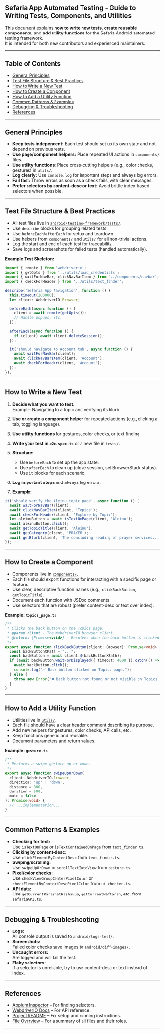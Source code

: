 ## Sefaria App Automated Testing - Guide to Writing Tests, Components, and Utilities

This document explains **how to write new tests**, **create reusable components**, and **add utility functions** for the Sefaria Android automated testing framework.  
It is intended for both new contributors and experienced maintainers.

---

## Table of Contents

- [General Principles](#general-principles)
- [Test File Structure & Best Practices](#test-file-structure--best-practices)
- [How to Write a New Test](#how-to-write-a-new-test)
- [How to Create a Component](#how-to-create-a-component)
- [How to Add a Utility Function](#how-to-add-a-utility-function)
- [Common Patterns & Examples](#common-patterns--examples)
- [Debugging & Troubleshooting](#debugging--troubleshooting)
- [References](#references)

---

## General Principles

- **Keep tests independent:** Each test should set up its own state and not depend on previous tests.
- **Use page/component helpers:** Place repeated UI actions in `components/` files.
- **Use utility functions:** Place cross-cutting helpers (e.g., color checks, gestures) in `utils/`.
- **Log clearly:** Use `console.log` for important steps and always log errors.
- **Fail fast:** Throw errors as soon as a check fails, with clear messages.
- **Prefer selectors by content-desc or text:** Avoid brittle index-based selectors when possible.

---

## Test File Structure & Best Practices

- All test files live in [`android/testing-framework/tests/`](./tests/).
- Use `describe` blocks for grouping related tests.
- Use `beforeEach`/`afterEach` for setup and teardown.
- Use helpers from `components/` and `utils/` for all non-trivial actions.
- Log the start and end of each test for traceability.
- Save logs and screenshots for failed tests (handled automatically).

**Example Test Skeleton:**

```typescript
import { remote } from 'webdriverio';
import { getOpts } from '../utils/load_credentials';
import { waitForNavBar, clickNavBarItem } from '../components/navbar';
import { checkForHeader } from '../utils/text_finder';

describe('Sefaria App Navigation', function () {
  this.timeout(200000);
  let client: WebdriverIO.Browser;

  beforeEach(async function () {
    client = await remote(getOpts());
    // Handle popups, etc.
  });

  afterEach(async function () {
    if (client) await client.deleteSession();
  });

  it('should navigate to Account tab', async function () {
    await waitForNavBar(client);
    await clickNavBarItem(client, 'Account');
    await checkForHeader(client, 'Account');
  });
});
```

---

## How to Write a New Test

1. **Decide what you want to test.**  
   Example: Navigating to a topic and verifying its blurb.

2. **Use or create a component helper** for repeated actions (e.g., clicking a tab, toggling language).

3. **Use utility functions** for gestures, color checks, or text finding.

4. **Write your test in `e2e.spec.ts`** or a new file in `tests/`.

5. **Structure:**
   - Use `beforeEach` to set up the app state.
   - Use `afterEach` to clean up (close session, set BrowserStack status).
   - Use `it` blocks for each scenario.

6. **Log important steps** and always log errors.

7. **Example:**

```typescript
it('should verify the Aleinu topic page', async function () {
  await waitForNavBar(client);
  await clickNavBarItem(client, 'Topics');
  await checkForHeader(client, 'Explore by Topic');
  let aleinuButton = await isTextOnPage(client, 'Aleinu');
  await aleinuButton.click();
  await getTopicTitle(client, 'Aleinu');
  await getCategory(client, 'PRAYER');
  await getBlurb(client, 'The concluding reading of prayer services...');
});
```

---

## How to Create a Component

- Components live in [`components/`](./components/).
- Each file should export functions for interacting with a specific page or feature.
- Use clear, descriptive function names (e.g., `clickBackButton`, `getTopicTitle`).
- Document each function with JSDoc comments.
- Use selectors that are robust (prefer content-desc or text over index).

**Example: `topics_page.ts`**

```typescript
/**
 * Clicks the back button on the Topics page.
 * @param client - The WebdriverIO browser client.
 * @returns {Promise<void>} - Resolves when the back button is clicked.
 */
export async function clickBackButton(client: Browser): Promise<void> {
  const backButtonXPath = "...";
  const backButton = await client.$(backButtonXPath);
  if (await backButton.waitForDisplayed({ timeout: 4000 }).catch(() => false)) {
    await backButton.click();
    console.log("✅ Back button clicked on Topics page.");
  } else {
    throw new Error("❌ Back button not found or not visible on Topics page.");
  }
}
```

---

## How to Add a Utility Function

- Utilities live in [`utils/`](./utils/).
- Each file should have a clear header comment describing its purpose.
- Add new helpers for gestures, color checks, API calls, etc.
- Keep functions generic and reusable.
- Document parameters and return values.

**Example: `gesture.ts`**

```typescript
/**
 * Performs a swipe gesture up or down.
 */
export async function swipeUpOrDown(
  client: WebdriverIO.Browser,
  direction: 'up' | 'down',
  distance = 800,
  duration = 500,
  mute = false
): Promise<void> {
  // ...implementation...
}
```

---

## Common Patterns & Examples

- **Checking for text:**  
  Use `isTextOnPage` or `isTextContainedOnPage` from `text_finder.ts`.
- **Clicking by content-desc:**  
  Use `clickElementByContentDesc` from `text_finder.ts`.
- **Swiping/scrolling:**  
  Use `swipeUpOrDown` or `scrollTextIntoView` from `gesture.ts`.
- **Pixel/color checks:**  
  Use `checkViewGroupCenterPixelColor` or `checkElementByContentDescPixelColor` from `ui_checker.ts`.
- **API data:**  
  Use `getCurrentParashatHashavua`, `getCurrentHaftarah`, etc. from `sefariaAPI.ts`.

---

## Debugging & Troubleshooting

- **Logs:**  
  All console output is saved to `android/logs-test/`.
- **Screenshots:**  
  Failed color checks save images to `android/diff-images/`.
- **Uncaught errors:**  
  Are logged and will fail the test.
- **Flaky selectors:**  
  If a selector is unreliable, try to use content-desc or text instead of index.

---

## References

- [Appium Inspector](https://github.com/appium/appium-inspector/releases) – For finding selectors.
- [WebdriverIO Docs](https://webdriver.io/docs/api/) – For API reference.
- [Project README](./../ReadMe.md) – For setup and running instructions.
- [File Overview](./FILE_OVERVIEW.md) – For a summary of all files and their roles.

---
